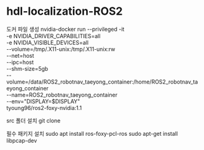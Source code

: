 # hdl-localization-ROS2


도커 파일 생성 
nvidia-docker run --privileged -it \
-e NVIDIA_DRIVER_CAPABILITIES=all \
-e NVIDIA_VISIBLE_DEVICES=all \
--volume=/tmp/.X11-unix:/tmp/.X11-unix:rw \
--net=host \
--ipc=host \
--shm-size=5gb \
--volume=/data/ROS2_robotnav_taeyong_container:/home/ROS2_robotnav_taeyong_container \
--name=ROS2_robotnav_taeyong_container \
--env="DISPLAY=$DISPLAY" \
tyoung96/ros2-foxy-nvidia:1.1

src 폴더 설치
git clone 

필수 패키지 설치
sudo apt install ros-foxy-pcl-ros
sudo apt-get install libpcap-dev
